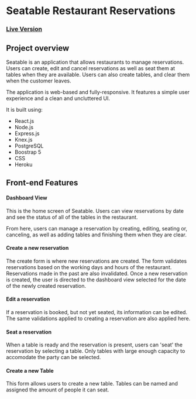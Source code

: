 # Seatable Restaurant Reservations

### [Live Version](https://restaurant-reservation-sk.herokuapp.com/)

## Project overview

Seatable is an application that allows restaurants to manage reservations. Users can create, edit and cancel reservations as well as seat them at tables when they are available. Users can also create tables, and clear them when the customer leaves.

The application is web-based and fully-responsive. It features a simple user experience and a clean and uncluttered UI.

It is built using:

- React.js
- Node.js
- Express.js
- Knex.js
- PostgreSQL
- Boostrap 5
- CSS
- Heroku

## Front-end Features

#### Dashboard View

This is the home screen of Seatable. Users can view reservations by date and see the status of all of the tables in the restaurant.

From here, users can manage a reservation by creating, editing, seating or, canceling, as well as adding tables and finishing them when they are clear.

#### Create a new reservation

The create form is where new reservations are created. The form validates reservations based on the working days and hours of the restaurant. Reservations made in the past are also invalidated. Once a new reservation is created, the user is directed to the dashboard view selected for the date of the newly created reservation.

#### Edit a reservation

If a reservation is booked, but not yet seated, its information can be edited. The same validations applied to creating a reservation are also applied here.

#### Seat a reservation

When a table is ready and the reservation is present, users can 'seat' the reservation by selecting a table. Only tables with large enough capacity to accomodate the party can be selected.

#### Create a new Table

This form allows users to create a new table. Tables can be named and assigned the amount of people it can seat.

